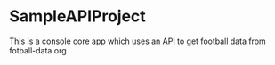 # SampleAPIProject

This is a console core app which uses an API to get football data from fotball-data.org
